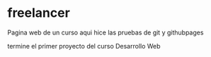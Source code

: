 # freelancer
Pagina web de un curso
aqui hice las pruebas de git y githubpages

termine el primer proyecto del curso Desarrollo Web